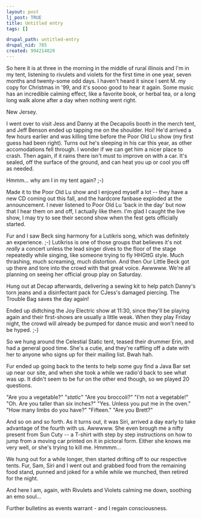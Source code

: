 ```yaml
--- 
layout: post
lj_post: TRUE
title: Untitled entry
tags: []

drupal_path: untitled-entry
drupal_nid: 785
created: 994214820
---
```

So here it is at three in the morning in the middle of rural illinois and I'm in my tent, listening to rivulets and violets for the first time in one year, seven months and twenty-some odd days. I haven't heard it since I sent M. my copy for Christmas in '99, and it's soooo good to hear it again. Some music has an incredible calming effect, like a favorite book, or herbal tea, or a long long walk alone after a day when nothing went right.

New Jersey.

I went over to visit Jess and Danny at the Decapolis booth in the merch tent, and Jeff Benson ended up tapping me on the shoulder. Hoi! He'd arrived a few hours earlier and was killing time before the Poor Old Lu show (my first guess had been right). Turns out he's sleeping in his car this year, as other accomodations fell through. I wonder if we can get him a nicer place to crash. Then again, if it rains there isn't must to improve on with a car. It's sealed, off the surface of the ground, and can heat you up or cool you off as needed.

Hmmm... why am I in my tent again? ;-)

Made it to the Poor Old Lu show and I enjoyed myself a lot -- they have a new CD coming out this fall, and the hardcore fanbase exploded at the announcement. I never listened to Poor Old Lu 'back in the day' but now that I hear them on and off, I actually like them. I'm glad I caught the live show, I may try to see their second show when the fest gets officially started.

Fur and I saw Beck sing harmony for a Lutikris song, which was definitely an experience. ;-) Lutikriss is one of those groups that believes it's not *really* a concert unless the lead singer dives to the floor of the stage repeatedly while singing, like someone trying to fly HHGttG style. Much thrashing, much screaming, much distortion. And then Our Little Beck got up there and tore into the crowd with that great voice. Awwwww. We're all planning on seeing her official group play on Saturday.

Hung out at Decap afterwards, delivering a sewing kit to help patch Danny's torn jeans and a disinfectant pack for CJess's damaged piercing. The Trouble Bag saves the day again!

Ended up didtching the Joy Electric show at 11:30, since they'll be playing again and their first-shows are usually a little weak. When they play Friday night, the crowd will already be pumped for dance music and won't need to be hyped. ;-)

So we hung around the Celestial Static tent, teased their drummer Erin, and had a general good time. She's a cutie, and they're raffling off a date with her to anyone who signs up for their mailing list. Bwah hah.

Fur ended up going back to the tents to help some guy find a Java Bar set up near our site, and when she took a while we radio'd back to see what was up. It didn't seem to be fur on the other end though, so we played 20 questions.

"Are you a vegetable?"
"*static*"
"Are you broccoli?"
"I'm not a vegetable!"
"Oh. Are you taller than six inches?"
"Yes. Unless you put me in the oven."
"How many limbs do you have?"
"Fifteen."
"Are you Brett?"

And so on and so forth. As it turns out, it was Siri, arrived a day early to take advantage of the fourth with us. Awwwww. She even brough me a nifty present from Sun Cuty -- a T-shirt with step by step instructions on how to jump from a moving car printed on it in pictoral form. Either she knows me very well, or she's trying to kill me. Hmmmm...

We hung out for a while longer, then started drifting off to our respective tents. Fur, Sam, Siri and I went out and grabbed food from the remaining food stand, punned and joked for a while while we munched, then retired for the night.

And here I am, again, with Rivulets and Violets calming me down, soothing an emo soul...

Further bulletins as events warrant - and I regain consciousness.

